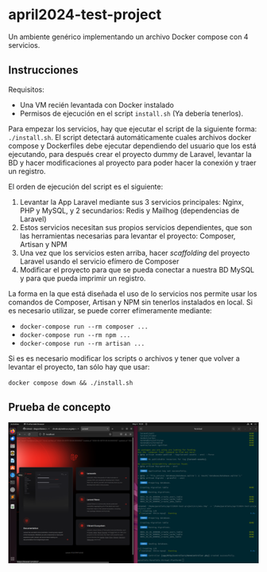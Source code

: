 # april2024-test-project
Un ambiente genérico implementando un archivo Docker compose con 4 servicios.

## Instrucciones

Requisitos:
  * Una VM recién levantada con Docker instalado
  * Permisos de ejecución en el script `install.sh` (Ya debería tenerlos).

Para empezar los servicios, hay que ejecutar el script de la siguiente forma: `./install.sh`. El script detectará
automáticamente cuales archivos docker compose y Dockerfiles debe ejecutar dependiendo del usuario que los está ejecutando,
para después crear el proyecto dummy de Laravel, levantar la BD y hacer modificaciones al proyecto para poder hacer la
conexión y traer un registro.

El orden de ejecución del script es el siguiente:
  1. Levantar la App Laravel mediante sus 3 servicios principales: Nginx, PHP y MySQL, y 2 secundarios: Redis y Mailhog (dependencias de Laravel)
  2. Estos servicios necesitan sus propios servicios dependientes, que son las herramientas necesarias para levantar el proyecto: Composer, Artisan y NPM
  3. Una vez que los servicios esten arriba, hacer _scaffolding_ del proyecto Laravel usando el servicio efímero de Composer
  4. Modificar el proyecto para que se pueda conectar a nuestra BD MySQL y para que pueda imprimir un registro.

La forma en la que está diseñada el uso de lo servicios nos permite usar los comandos de Composer, Artisan y NPM sin tenerlos instalados en local. Si es necesario utilizar, se puede correr efímeramente mediante:

  * `docker-compose run --rm composer ...`
  * `docker-compose run --rm npm ...`
  * `docker-compose run --rm artisan ...`

Si es es necesario modificar los scripts o archivos y tener que volver a levantar el proyecto, tan sólo hay que usar:

`docker compose down && ./install.sh`

## Prueba de concepto

![](img.png)
